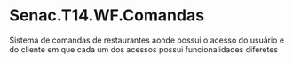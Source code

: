 # Senac.T14.WF.Comandas
Sistema de comandas de restaurantes aonde possui o acesso do usuário e do cliente em que cada um dos acessos possui funcionalidades diferetes
